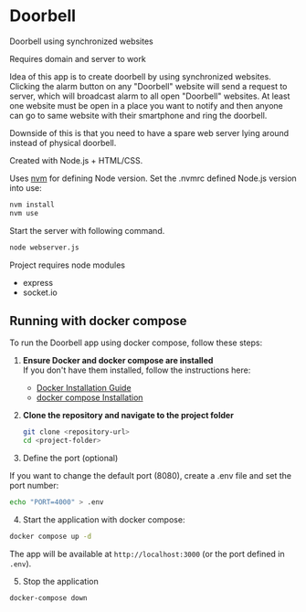# Doorbell
Doorbell using synchronized websites

Requires domain and server to work

Idea of this app is to create doorbell by using synchronized websites. Clicking the alarm button on any "Doorbell" website will send a request to server, 
which will broadcast alarm to all open "Doorbell" websites. At least one website must be open in a place you want to notify and then anyone can go to same website 
with their smartphone and ring the doorbell.

Downside of this is that you need to have a spare web server lying around instead of physical doorbell.

Created with Node.js + HTML/CSS.

Uses [nvm](https://github.com/nvm-sh/nvm#installing-and-updating) for defining Node version. Set the .nvmrc defined Node.js version into use:
```bash
nvm install
nvm use
```

Start the server with following command. 
```bash
node webserver.js
```

Project requires node modules
- express
- socket.io

## Running with docker compose

To run the Doorbell app using docker compose, follow these steps:

1. **Ensure Docker and docker compose are installed**  
   If you don't have them installed, follow the instructions here:  
   - [Docker Installation Guide](https://docs.docker.com/get-docker/)  
   - [docker compose Installation](https://docs.docker.com/compose/install/)  

2. **Clone the repository and navigate to the project folder**
   ```bash
   git clone <repository-url>
   cd <project-folder>
   ```

3. Define the port (optional)

If you want to change the default port (8080), create a .env file and set the port number:

```bash
echo "PORT=4000" > .env
```

4. Start the application with docker compose:
```bash
docker compose up -d
```

The app will be available at `http://localhost:3000` (or the port defined in `.env`).

5. Stop the application

```bash
docker-compose down
```
